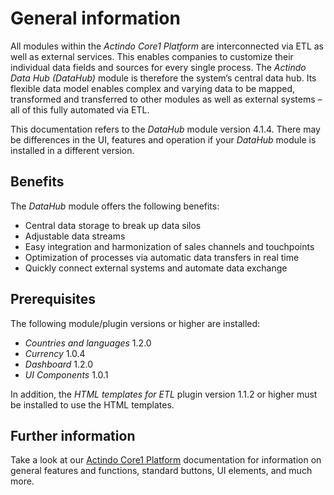 # General information


All modules within the *Actindo Core1 Platform* are interconnected via ETL as well as external services.
This enables companies to customize their individual data fields and sources for every single process.
The *Actindo Data Hub (DataHub)* module is therefore the system’s central data hub.
Its flexible data model enables complex and varying data to be mapped, transformed and transferred to other modules as well as external systems – all of this fully automated via ETL.

This documentation refers to the *DataHub* module version 4.1.4. There may be differences in the UI, features and operation if your *DataHub* module is installed in a different version.

## Benefits

The *DataHub* module offers the following benefits:
- Central data storage to break up data silos  
- Adjustable data streams   
- Easy integration and harmonization of sales channels and touchpoints  
- Optimization of processes via automatic data transfers in real time   
- Quickly connect external systems and automate data exchange  

## Prerequisites

The following module/plugin versions or higher are installed:
- *Countries and languages* 1.2.0 
- *Currency* 1.0.4 
- *Dashboard* 1.2.0 
- *UI Components*  1.0.1 

In addition, the *HTML templates for ETL* plugin version 1.1.2 or higher must be installed to use the HTML templates.

## Further information

Take a look at our [Actindo Core1 Platform](../../Core1/01_General.md) documentation for information on general features and functions, standard buttons, UI elements, and much more.


